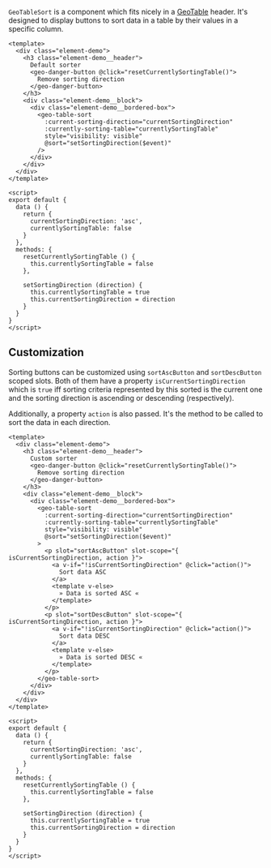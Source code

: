 `GeoTableSort` is a component which fits nicely in a
[GeoTable](./#/Elements/GeoTable?id=geotable-1) header. It's designed to display
buttons to sort data in a table by their values in a specific column.

```vue
<template>
  <div class="element-demo">
    <h3 class="element-demo__header">
      Default sorter
      <geo-danger-button @click="resetCurrentlySortingTable()">
        Remove sorting direction
      </geo-danger-button>
    </h3>
    <div class="element-demo__block">
      <div class="element-demo__bordered-box">
        <geo-table-sort
          :current-sorting-direction="currentSortingDirection"
          :currently-sorting-table="currentlySortingTable"
          style="visibility: visible"
          @sort="setSortingDirection($event)"
        />
      </div>
    </div>
  </div>
</template>

<script>
export default {
  data () {
    return {
      currentSortingDirection: 'asc',
      currentlySortingTable: false
    }
  },
  methods: {
    resetCurrentlySortingTable () {
      this.currentlySortingTable = false
    },

    setSortingDirection (direction) {
      this.currentlySortingTable = true
      this.currentSortingDirection = direction
    }
  }
}
</script>
```

## Customization

Sorting buttons can be customized using `sortAscButton` and `sortDescButton`
scoped slots. Both of them have a property `isCurrentSortingDirection` which is
`true` iff sorting criteria represented by this sorted is the current one and
the sorting direction is ascending or descending (respectively).

Additionally, a property `action` is also passed. It's the method to be called
to sort the data in each direction.

```vue
<template>
  <div class="element-demo">
    <h3 class="element-demo__header">
      Custom sorter
      <geo-danger-button @click="resetCurrentlySortingTable()">
        Remove sorting direction
      </geo-danger-button>
    </h3>
    <div class="element-demo__block">
      <div class="element-demo__bordered-box">
        <geo-table-sort
          :current-sorting-direction="currentSortingDirection"
          :currently-sorting-table="currentlySortingTable"
          style="visibility: visible"
          @sort="setSortingDirection($event)"
        >
          <p slot="sortAscButton" slot-scope="{ isCurrentSortingDirection, action }">
            <a v-if="!isCurrentSortingDirection" @click="action()">
              Sort data ASC
            </a>
            <template v-else>
              » Data is sorted ASC «
            </template>
          </p>
          <p slot="sortDescButton" slot-scope="{ isCurrentSortingDirection, action }">
            <a v-if="!isCurrentSortingDirection" @click="action()">
              Sort data DESC
            </a>
            <template v-else>
              » Data is sorted DESC «
            </template>
          </p>
        </geo-table-sort>
      </div>
    </div>
  </div>
</template>

<script>
export default {
  data () {
    return {
      currentSortingDirection: 'asc',
      currentlySortingTable: false
    }
  },
  methods: {
    resetCurrentlySortingTable () {
      this.currentlySortingTable = false
    },

    setSortingDirection (direction) {
      this.currentlySortingTable = true
      this.currentSortingDirection = direction
    }
  }
}
</script>
```
